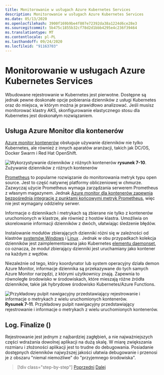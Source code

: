 ```yaml
---
title: Monitorowanie w usługach Azure Kubernetes Services
description: Monitorowanie w usługach Azure Kubernetes Services
ms.date: 05/13/2020
ms.openlocfilehash: 3900f169b9be4f807e72392da38a1224d6ce28e3
ms.sourcegitcommit: 5b475c1855b32cf78d2d1bbb4295e4c236f39464
ms.translationtype: MT
ms.contentlocale: pl-PL
ms.lasthandoff: 09/24/2020
ms.locfileid: "91163703"
---
```

# <a name="monitoring-in-azure-kubernetes-services"></a>Monitorowanie w usługach Azure Kubernetes Services

Wbudowane rejestrowanie w Kubernetes jest pierwotne. Dostępne są jednak pewne doskonałe opcje pobierania dzienników z usługi Kubernetes oraz do miejsca, w którym można je prawidłowo analizować. Jeśli musisz monitorować klastry AKS, skonfigurowanie elastycznego stosu dla Kubernetes jest doskonałym rozwiązaniem.

## <a name="azure-monitor-for-containers"></a>Usługa Azure Monitor dla kontenerów

[Azure monitor kontenerów](/azure/azure-monitor/insights/container-insights-overview) obsługuje używanie dzienników nie tylko Kubernetes, ale również z innych aparatów aranżacji, takich jak DC/OS, Docker Swarm i Red Hat OpenShift.

![Wykorzystywanie dzienników z różnych kontenerów ](./media/containers-diagram.png)
 **rysunek 7-10**. Zużywanie dzienników z różnych kontenerów

[Prometheus](https://prometheus.io/) to popularne rozwiązanie do monitorowania metryk typu open source. Jest to część natywnej platformy obliczeniowej w chmurze. Zazwyczaj użycie Prometheus wymaga zarządzania serwerem Prometheus z własnym magazynem. Jednak [Azure monitor dla kontenerów zapewnia bezpośrednią integrację z punktami końcowymi metryk Prometheus](/azure/azure-monitor/insights/container-insights-prometheus-integration), więc nie jest wymagany oddzielny serwer.

Informacje o dziennikach i metrykach są zbierane nie tylko z kontenerów uruchomionych w klastrze, ale również z hostów klastra. Umożliwia on skorelowanie informacji dzienników z dwóch, ułatwiając śledzenie błędów.

Instalowanie modułów zbierających dzienniki różni się w zależności od klastrów [systemów Windows](/azure/azure-monitor/insights/containers#configure-a-log-analytics-windows-agent-for-kubernetes) i [Linux](/azure/azure-monitor/insights/containers#configure-a-log-analytics-linux-agent-for-kubernetes) . Jednak w obu przypadkach kolekcja dzienników jest zaimplementowana jako Kubernetes [elementu daemonset](https://kubernetes.io/docs/concepts/workloads/controllers/daemonset/), co oznacza, że moduł zbierający dzienniki jest uruchamiany jako kontener na każdym z węzłów.

Niezależnie od tego, który koordynator lub system operacyjny działa demon Azure Monitor, informacje dziennika są przekazywane do tych samych Azure Monitor narzędzi, z którymi użytkownicy znają. Zapewnia to równoległe środowisko w środowiskach, które mieszają różne źródła dzienników, takie jak hybrydowe środowisko Kubernetes/Azure Functions.

![Przykładowy pulpit nawigacyjny przedstawiający rejestrowanie i informacje o metrykach z wielu uruchomionych kontenerów. ](./media/containers-dashboard.png)
 **Rysunek 7-11**. Przykładowy pulpit nawigacyjny przedstawiający rejestrowanie i informacje o metrykach z wielu uruchomionych kontenerów.

## <a name="logfinalize"></a>Log. Finalize ()

Rejestrowanie jest jednym z najbardziej zagłębień, a nie najważniejszych części wdrażania dowolnej aplikacji na dużą skalę. W miarę zwiększania rozmiaru i złożoności aplikacji jest to trudne do debugowania. Posiadanie dostępnych dzienników najwyższej jakości ułatwia debugowanie i przenosi je z obszaru "niemal niemożliwe" do "przyjemnego środowiska".

>[!div class="step-by-step"]
>[Poprzedni](logging-with-elastic-stack.md) 
> [Dalej](azure-monitor.md)
